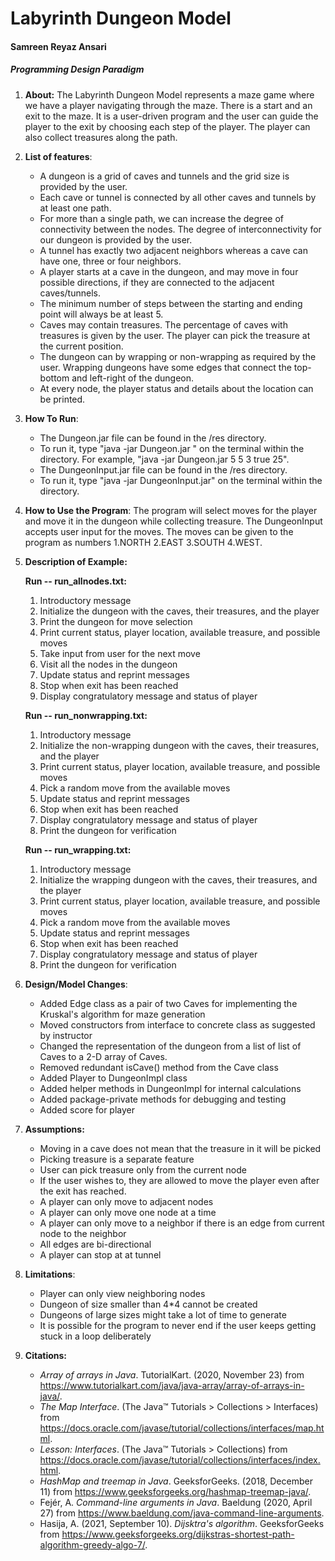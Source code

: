 # Labyrinth Dungeon Model

#### Samreen Reyaz Ansari

##### Programming Design Paradigm

1. **About:** The Labyrinth Dungeon Model represents a maze game where we have a player navigating through the maze. There is a start and an exit to the maze. It is a user-driven program and the user can guide the player to the exit by choosing each step of the player. The player can also collect treasures along the path.

2. **List of features**:

   - A dungeon is a grid of caves and tunnels and the grid size is provided by the user. 
   - Each cave or tunnel is connected by all other caves and tunnels by at least one path.
   - For more than a single path, we can increase the degree of connectivity between the nodes. The degree of interconnectivity for our dungeon is provided by the user.
   - A tunnel has exactly two adjacent neighbors whereas a cave can have one, three or four neighbors.
   - A player starts at a cave in the dungeon, and may move in four possible directions, if they are connected to the adjacent caves/tunnels.
   - The minimum number of steps between the starting and ending point will always be at least 5.
   - Caves may contain treasures. The percentage of caves with treasures is given by the user. The player can pick the treasure at the current position.
   - The dungeon can by wrapping or non-wrapping as required by the user. Wrapping dungeons have some edges that connect the top-bottom and left-right of the dungeon.
   - At every node, the player status and details about the location can be printed.

3. **How To Run**: 

   - The Dungeon.jar file can be found in the /res directory.
   - To run it, type "java -jar Dungeon.jar <height> <width> <interconnectivity> <isWrapping> <percentage of caves with treasure>" on the terminal within the directory.  For example, "java -jar Dungeon.jar 5 5 3 true 25".
   - The DungeonInput.jar file can be found in the /res directory.
   - To run it, type "java -jar DungeonInput.jar" on the terminal within the directory.

4. **How to Use the Program**: The program will select moves for the player and move it in the dungeon while collecting treasure. The DungeonInput accepts user input for the moves. The moves can be given to the program as numbers 1.NORTH 2.EAST 3.SOUTH 4.WEST.

5. **Description of Example:**

   **Run -- run_allnodes.txt:**

   1. Introductory message
   2. Initialize the dungeon with the caves, their treasures, and the player
   3. Print the dungeon for move selection
   4. Print current status, player location, available treasure, and possible moves
   5. Take input from user for the next move
   6. Visit all the nodes in the dungeon
   7. Update status and reprint messages
   8. Stop when exit has been reached
   9. Display congratulatory message and status of player

   **Run -- run_nonwrapping.txt:**

   1. Introductory message
   2. Initialize the non-wrapping dungeon with the caves, their treasures, and the player
   3. Print current status, player location, available treasure, and possible moves
   4. Pick a random move from the available moves
   5. Update status and reprint messages
   6. Stop when exit has been reached
   7. Display congratulatory message and status of player
   8. Print the dungeon for verification

   **Run -- run_wrapping.txt:**

   1. Introductory message
   2. Initialize the wrapping dungeon with the caves, their treasures, and the player
   3. Print current status, player location, available treasure, and possible moves
   4. Pick a random move from the available moves
   5. Update status and reprint messages
   6. Stop when exit has been reached
   7. Display congratulatory message and status of player
   8. Print the dungeon for verification

6. **Design/Model Changes**: 

   - Added Edge class as a pair of two Caves for implementing the Kruskal's algorithm for maze generation
   - Moved constructors from interface to concrete class as suggested by instructor
   - Changed the representation of the dungeon from a list of list of Caves to a 2-D array of Caves.
   - Removed redundant isCave() method from the Cave class
   - Added Player to DungeonImpl class
   - Added helper methods in DungeonImpl for internal calculations
   - Added package-private methods for debugging and testing
   - Added score for player

7. **Assumptions:** 

   - Moving in a cave does not mean that the treasure in it will be picked
   - Picking treasure is a separate feature
   - User can pick treasure only from the current node
   - If the user wishes to, they are allowed to move the player even after the exit has reached.
   - A player can only move to adjacent nodes
   - A player can only move one node at a time
   - A player can only move to a neighbor if there is an edge from current node to the neighbor
   - All edges are bi-directional
   - A player can stop at at tunnel

8. **Limitations**: 

   - Player can only view neighboring nodes
   - Dungeon of size smaller than 4*4 cannot be created
   - Dungeons of large sizes might take a lot of time to generate 
   - It is possible for the program to never end if the user keeps getting stuck in a loop deliberately

9. **Citations:** 

   - *Array of arrays in Java*. TutorialKart. (2020, November 23) from https://www.tutorialkart.com/java/java-array/array-of-arrays-in-java/. 
   - *The Map Interface*. (The Java™ Tutorials > Collections > Interfaces) from https://docs.oracle.com/javase/tutorial/collections/interfaces/map.html. 
   - *Lesson: Interfaces*. (The Java™ Tutorials > Collections) from https://docs.oracle.com/javase/tutorial/collections/interfaces/index.html. 
   - *HashMap and treemap in Java*. GeeksforGeeks. (2018, December 11) from https://www.geeksforgeeks.org/hashmap-treemap-java/. 
   - Fejér, A. *Command-line arguments in Java*. Baeldung (2020, April 27) from https://www.baeldung.com/java-command-line-arguments. 
   - Hasija, A. (2021, September 10). *Dijsktra's algorithm*. GeeksforGeeks from https://www.geeksforgeeks.org/dijkstras-shortest-path-algorithm-greedy-algo-7/. 

